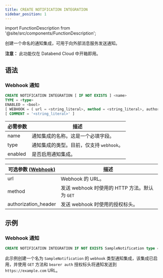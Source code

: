 ```yaml
---
title: CREATE NOTIFICATION INTEGRATION
sidebar_position: 1
---
```

import FunctionDescription from '@site/src/components/FunctionDescription';

<FunctionDescription description="Introduced or updated: v1.2.371"/>

创建一个命名的通知集成，可用于向外部消息服务发送通知。

**注意：** 此功能仅在 Databend Cloud 中开箱即用。

## 语法
### Webhook 通知

```sql
CREATE NOTIFICATION INTEGRATION [ IF NOT EXISTS ] <name>
TYPE = <type>
ENABLED = <bool>
[ WEBHOOK = ( url = <string_literal>, method = <string_literal>, authorization_header = <string_literal> ) ]
[ COMMENT = '<string_literal>' ]
```

| 必需参数 | 描述 |
|---------------------|-------------|
| name                | 通知集成的名称。这是一个必填字段。 |
| type                | 通知集成的类型。目前，仅支持 `webhook`。 |
| enabled             | 是否启用通知集成。 |

| 可选参数 [(Webhook)](#webhook-notification) | 描述 |
|---------------------|-------------|
| url                 | Webhook 的 URL。 |
| method              | 发送 webhook 时使用的 HTTP 方法。默认为 `GET` |
| authorization_header| 发送 webhook 时使用的授权标头。 |

## 示例

### Webhook 通知

```sql
CREATE NOTIFICATION INTEGRATION IF NOT EXISTS SampleNotification type = webhook enabled = true webhook = (url = 'https://example.com', method = 'GET', authorization_header = 'bearer auth')
```

此示例创建一个名为 `SampleNotification` 的 `webhook` 类型通知集成，该集成已启用，并使用 `GET` 方法和 `bearer auth` 授权标头将通知发送到 `https://example.com` URL。